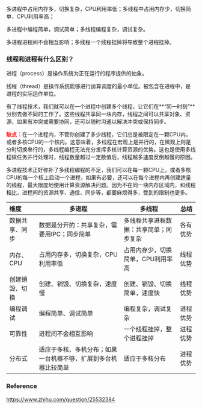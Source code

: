 多进程中占用内存多，切换复杂，CPU利用率低；多线程中占用内存少，切换简单，CPU利用率高；

多进程中编程简单，调试简单；多线程编程复杂，调试复杂。

多进程进程间不会相互影响；多线程一个线程挂掉将导致整个进程挂掉。



### 线程和进程有什么区别？

进程（process）是操作系统为正在运行的程序提供的抽象。

线程（thread）是操作系统能够进行运算调度的最小单位。被包含在进程中，是进程的实际运作单位。

有了线程技术，我们就可以在一个进程中创建多个线程，让它们在**“同一时刻”**分别去做不同的工作了。这些线程共享同一块内存，线程之间可以共享对象、资源，如果有冲突或需要协同，还可以随时沟通以解决冲突或保持同步。

<font color='red'>**缺点：**</font>在一个进程内，不管你创建了多少线程，它们总是被限定在一颗CPU内，或者多核CPU的一个核内。这意味着，多线程在宏观上是并行的，在微观上则是分时切换串行的，多线程编程无法充分发挥多核计算资源的优势。这也是使用多线程做任务并行处理时，线程数量超过一定数值后，线程越多速度反倒越慢的原因。

多进程技术正好弥补了多线程编程的不足，我们可以在每一颗CPU上，或者多核CPU的每一个核上启动一个进程，如果有必要，还可以在每个进程内再创建适量的线程，最大限度地使用计算资源解决问题。因为不在同一块内存区域内，和线程相比，进程间的资源共享、通信、同步等，都要麻烦得多，受到的限制也更多。



| 维度           | 多进程                                                       | 多线程                                 | 总结     |
| :------------- | ------------------------------------------------------------ | -------------------------------------- | -------- |
| 数据共享、同步 | 数据是分开的：共享复杂，需要用IPC；同步简单                  | 多线程共享进程数据：共享简单；同步复杂 | 各有优势 |
| 内存、CPU      | 占用内存多，切换复杂，CPU利用率低                            | 占用内存少，切换简单，CPU利用率高      | 线程优势 |
| 创建销毁、切换 | 创建、销毁、切换复杂，速度慢                                 | 创建、销毁、切换简单，速度快           | 线程优势 |
| 编程调试       | 编程简单、调试简单                                           | 编程复杂，调试复杂                     | 进程优势 |
| 可靠性         | 进程间不会相互影响                                           | 一个线程挂掉，整个进程挂掉             | 进程优势 |
| 分布式         | 适应于多核、多机分布；如果一台机器不够，扩展到多台机器比较简单 | 适应于多核分布                         | 进程优势 |



### Reference

https://www.zhihu.com/question/25532384

